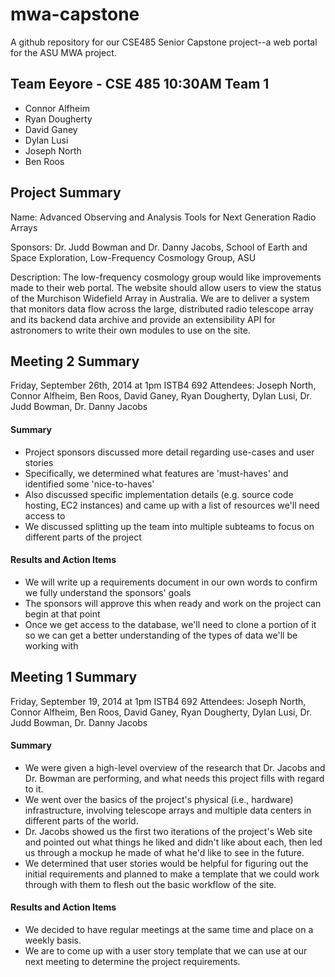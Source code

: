 mwa-capstone
============

A github repository for our CSE485 Senior Capstone project--a web portal for the ASU MWA project. 

Team Eeyore - CSE 485 10:30AM Team 1
----
+ Connor Alfheim
+ Ryan Dougherty
+ David Ganey
+ Dylan Lusi
+ Joseph North
+ Ben Roos

Project Summary
---------------
Name: Advanced Observing and Analysis Tools for Next Generation Radio Arrays

Sponsors: Dr. Judd Bowman and Dr. Danny Jacobs, School of Earth and Space Exploration, Low-Frequency Cosmology Group, ASU

Description: The low-frequency cosmology group would like improvements made to their web portal. The website should allow users to view the status of the Murchison Widefield Array in Australia. We are to deliver a system that monitors data flow across the large, distributed radio telescope array and its backend data archive and provide an extensibility API for astronomers to write their own modules to use on the site.

Meeting 2 Summary
-----------------
Friday, September 26th, 2014 at 1pm
ISTB4 692
Attendees: Joseph North, Connor Alfheim, Ben Roos, David Ganey, Ryan Dougherty, Dylan Lusi, Dr. Judd Bowman, Dr. Danny Jacobs

#### Summary ####
+ Project sponsors discussed more detail regarding use-cases and user stories
+ Specifically, we determined what features are 'must-haves' and identified some 'nice-to-haves'
+ Also discussed specific implementation details (e.g. source code hosting, EC2 instances) and came up with a list of resources we'll need access to
+ We discussed splitting up the team into multiple subteams to focus on different parts of the project

#### Results and Action Items ####
+ We will write up a requirements document in our own words to confirm we fully understand the sponsors' goals
+ The sponsors will approve this when ready and work on the project can begin at that point
+ Once we get access to the database, we'll need to clone a portion of it so we can get a better understanding of the types of data we'll be working with

Meeting 1 Summary
-----------------
Friday, September 19, 2014 at 1pm
ISTB4 692
Attendees: Joseph North, Connor Alfheim, Ben Roos, David Ganey, Ryan Dougherty, Dylan Lusi, Dr. Judd Bowman, Dr. Danny Jacobs

#### Summary ####
+ We were given a high-level overview of the research that Dr. Jacobs and Dr. Bowman are performing, and what needs this project fills with regard to it.
+ We went over the basics of the project's physical (i.e., hardware) infrastructure, involving telescope arrays and multiple data centers in different parts of the world.
+ Dr. Jacobs showed us the first two iterations of the project's Web site and pointed out what things he liked and didn't like about each, then led us through a mockup he made of what he'd like to see in the future.
+ We determined that user stories would be helpful for figuring out the initial requirements and planned to make a template that we could work through with them to flesh out the basic workflow of the site.

#### Results and Action Items ####
+ We decided to have regular meetings at the same time and place on a weekly basis.
+ We are to come up with a user story template that we can use at our next meeting to determine the project requirements.
